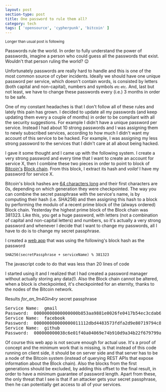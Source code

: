 ```yaml
---
layout: post
section-type: post
title: One password to rule them all?
category: tech
tags: [ 'opensource', 'cypherpunk', 'bitcoin' ]
---
```

<small>Longer than usual post is following</small>

Passwords rule the world. In order to fully understand the power of passwords, imagine
a person who could guess all the passwords that exist. Wouldn't that person ruling the world? 😉

Unfortunately passwords are really hard to handle and this is one of the most common
source of cyber incidents. Ideally we should have one unique password per service,
which doesn't contain words, is consisted by letters (both capital and non-capital), numbers and symbols <small>etc etc</small>. And, last but not least, we have to change these passwords every (i.e.) 3 months in order to be safe.

One of my constant headaches is that I don't follow all of these rules and lately this pain
has grown. I decided to update all my passwords (and keep updating them every a couple of months) in order to be compliant with all the security suggestions.
For example I didn't have a unique password per service. Instead I had about 10 strong
passwords and I was assigning them to newly subscribed services, according to how
much I didn't want my account of this service to be hacked. For example, I was assigning my
less strong password to the services that I didn't care at all about being hacked.

I gave it some thought and I came up with the following system. I create a very strong password and every time that I want to create an account for service X, then I combine
these two pieces in order to point to block of <a href="https://en.wikipedia.org/wiki/Bitcoin" target="_blank">Bitcoin's</a> <a href="https://en.wikipedia.org/wiki/Block_chain_(database)" target="_blank">Block chain</a>. From this block, I extract its hash and *voila!* I have my password for service X.

Bitcoin's block hashes are <a href="https://xkcd.com/936/" target="_blank">64 characters long</a> and their first characters are 0s, depending on which generation they were checkpointed. The way you can combine the secret passphrase with the service's name, is by computing their hash (i.e. SHA256) and then assigning this hash to a block by performing the modulo of a recent prime block of the (always ordered) Block chain. Yesterday the highest prime block of the Block chain was 381323. Like this, you get a huge password, with letters (not a combination of capital and non-capital letters) and numbers,
so it's actually a very strong password and whenever I decide that I want to change my passwords, all I have to do is to change my secret passphrase.

I created a <a href="https://panossakkos.github.io/one-passwords/" target="_blank">web app</a> that was using the following's block hash as the password

````
SHA256(secretPassphrase + serviceName) % 381323
````

The javascript code to do that was less than 20 lines of code

<script src="https://gist.github.com/PanosSakkos/363e2fbc98e0fd4eafd3.js"></script>

I started using it and I realized that I had created a password manager without actually storing any data(!). Also the Block chain cannot be altered, when a block is checkpointed, it's checkpointed for an eternity, thanks to the nodes of the Bitcoin network.

Results *for_an_1m4Gin4ry* secret passphrase

<pre style="text-align: left">
Service Name:  gmail
Password:  00000000000000000b853aa9881e0026fe0417b54ec3cdab639ce3e7ab1713cf
Service Name:  facebook
Password:  000000000000000011112dbd4483573fdfa2d9e80719794c8e2d7e273cc729f2
Service Name:  github
Password:  000000000038c6e01f40a04069e74b910d9a34b22f679799a6657f9dd49b46f2
</pre>

Of course this web app is not secure enough for actual use. It's a proof of concept and the minimum work that is missing, is that instead of this code running on client side, it should be on server side and that server has to be a node of the Bitcoin system (instead of querying REST APIs that expose information about the Block chain). Also the blocks from the first generations should be excluded, by adding this offset to the final result, in order to have a minimum guarantee of password length. Apart from these, the only threat that I see is that if an attacker gets your secret passphrase, then he can potentially get access to all of your services.
